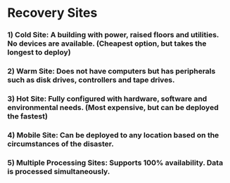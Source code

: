 # Recovery Sites 

### 1) Cold Site: A building with power, raised floors and utilities. No devices are available. (Cheapest option, but takes the longest to deploy)

### 2) Warm Site: Does not have computers but has peripherals such as disk drives, controllers and tape drives.

### 3) Hot Site: Fully configured with hardware, software and environmental needs. (Most expensive, but can be deployed the fastest)

### 4) Mobile Site: Can be deployed to any location based on the circumstances of the disaster.

### 5) Multiple Processing Sites: Supports 100% availability. Data is processed simultaneously.
